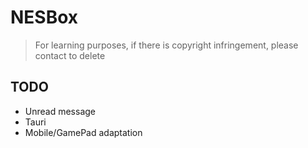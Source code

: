 # NESBox

> For learning purposes, if there is copyright infringement, please contact to delete

## TODO

- Unread message
- Tauri
- Mobile/GamePad adaptation

